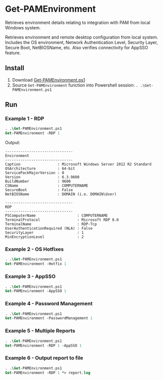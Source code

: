 # Get-PAMEnvironment

Retrieves environment details relating to integration with PAM from local Windows system.

Retrieves environment and remote desktop configuration from local system. Includes the OS environment, Network Authentication Level, Security Layer, Secure Boot, NetBIOSName, etc. Also verifies connectivity for AppSSO feature.

## Install

1. Download [Get-PAMEnvironment.ps1](https://github.com/netiq-ps/netiq-pam-environment-check/raw/master/Get-PAMEnvironment.ps1)
2. Source `Get-PAMEnvironment` function into Powershell session: `. .\Get-PAMEnvironment.ps1`

## Run

### Example 1 - RDP

```ps
. .\Get-PAMEnvironment.ps1
Get-PAMEnvironment -RDP 1
```

Output:

```log
-------------------------------
Environment
-------------------------------
Caption                 : Microsoft Windows Server 2012 R2 Standard
OSArchitecture          : 64-bit
ServicePackMajorVersion : 0
Version                 : 6.3.9600
BuildNumber             : 9600
CSName                  : COMPUTERNAME
SecureBoot              : False
NetBIOSName             : DOMAIN (i.e. DOMAIN\User)

-------------------------------
RDP
-------------------------------
PSComputerName                   : COMPUTERNAME
TerminalProtocol                 : Microsoft RDP 8.0
TerminalName                     : RDP-Tcp
UserAuthenticationRequired (NLA) : False
SecurityLayer                    : 1
MinEncryptionLevel               : 2
```

### Example 2 - OS Hotfixes

```ps
. .\Get-PAMEnvironment.ps1
Get-PAMEnvironment -Hotfix 1
```

### Example 3 - AppSSO

```ps
. .\Get-PAMEnvironment.ps1
Get-PAMEnvironment -AppSSO 1
```

### Example 4 - Password Management

```ps
. .\Get-PAMEnvironment.ps1
Get-PAMEnvironment -PasswordManagement 1
```

### Example 5 - Multiple Reports

```ps
. .\Get-PAMEnvironment.ps1
Get-PAMEnvironment -RDP 1 -AppSSO 1
```

### Example 6 - Output report to file

```ps
. .\Get-PAMEnvironment.ps1
Get-PAMEnvironment -RDP 1 *> report.log
```
